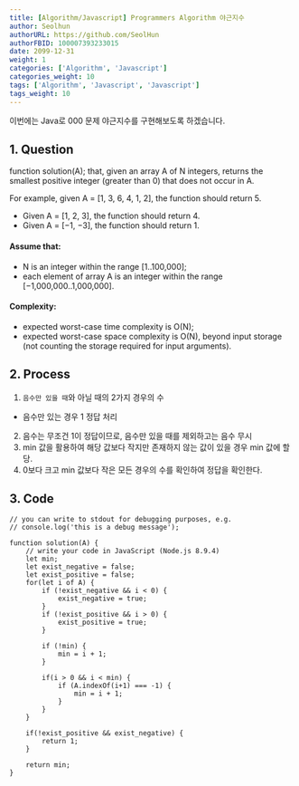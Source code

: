 ```yaml
---
title: [Algorithm/Javascript] Programmers Algorithm 야근지수
author: Seolhun
authorURL: https://github.com/SeolHun
authorFBID: 100007393233015
date: 2099-12-31
weight: 1
categories: ['Algorithm', 'Javascript']
categories_weight: 10
tags: ['Algorithm', 'Javascript', 'Javascript']
tags_weight: 10
---
```

이번에는 Java로 000 문제 야근지수를 구현해보도록 하겠습니다.
[]()


## 1. Question
function solution(A);
that, given an array A of N integers, returns the smallest positive integer (greater than 0) that does not occur in A.

For example, given A = [1, 3, 6, 4, 1, 2], the function should return 5.
- Given A = [1, 2, 3], the function should return 4.
- Given A = [−1, −3], the function should return 1.

#### Assume that:
- N is an integer within the range [1..100,000];
- each element of array A is an integer within the range [−1,000,000..1,000,000].

#### Complexity:
- expected worst-case time complexity is O(N);
- expected worst-case space complexity is O(N), beyond input storage (not counting the storage required for input arguments).

## 2. Process
1. `음수만 있을 때`와 아닐 때의 2가지 경우의 수
  - 음수만 있는 경우 1 정답 처리
2. 음수는 무조건 1이 정답이므로, 음수만 있을 때를 제외하고는 음수 무시
3. min 값을 활용하여 해당 값보다 작지만 존재하지 않는 값이 있을 경우 min 값에 할당.
4. 0보다 크고 min 값보다 작은 모든 경우의 수를 확인하여 정답을 확인한다.

## 3. Code
```tsx
// you can write to stdout for debugging purposes, e.g.
// console.log('this is a debug message');

function solution(A) {
    // write your code in JavaScript (Node.js 8.9.4)
    let min;
    let exist_negative = false;
    let exist_positive = false;
    for(let i of A) {
        if (!exist_negative && i < 0) {
            exist_negative = true;
        }
        if (!exist_positive && i > 0) {
            exist_positive = true;
        }

        if (!min) {
            min = i + 1;
        }

        if(i > 0 && i < min) {
            if (A.indexOf(i+1) === -1) {
                min = i + 1;
            }
        }
    }

    if(!exist_positive && exist_negative) {
        return 1;
    }

    return min;
}
```
